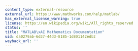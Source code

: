 ```yaml
---
content_type: external-resource
external_url: https://www.mathworks.com/help/matlab/
has_external_license_warning: true
license: https://en.wikipedia.org/wiki/All_rights_reserved
status: ''
title: "MATLAB\xAE Mathematics Documentation"
uid: da0279ab-6d37-44d3-8185-1d801142edb2
wayback_url: ''
---
```

